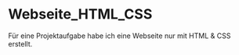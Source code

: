 # Webseite_HTML_CSS
Für eine Projektaufgabe habe ich eine Webseite nur mit HTML &amp; CSS erstellt.
